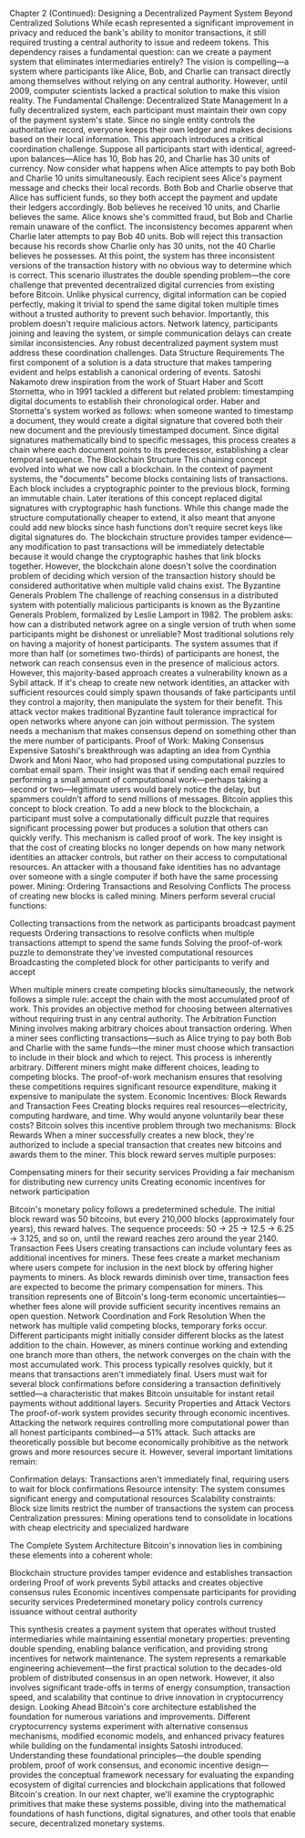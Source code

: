 Chapter 2 (Continued): Designing a Decentralized Payment System
Beyond Centralized Solutions
While ecash represented a significant improvement in privacy and reduced the bank's ability to monitor transactions, it still required trusting a central authority to issue and redeem tokens. This dependency raises a fundamental question: can we create a payment system that eliminates intermediaries entirely?
The vision is compelling—a system where participants like Alice, Bob, and Charlie can transact directly among themselves without relying on any central authority. However, until 2009, computer scientists lacked a practical solution to make this vision reality.
The Fundamental Challenge: Decentralized State Management
In a fully decentralized system, each participant must maintain their own copy of the payment system's state. Since no single entity controls the authoritative record, everyone keeps their own ledger and makes decisions based on their local information.
This approach introduces a critical coordination challenge. Suppose all participants start with identical, agreed-upon balances—Alice has 10, Bob has 20, and Charlie has 30 units of currency. Now consider what happens when Alice attempts to pay both Bob and Charlie 10 units simultaneously.
Each recipient sees Alice's payment message and checks their local records. Both Bob and Charlie observe that Alice has sufficient funds, so they both accept the payment and update their ledgers accordingly. Bob believes he received 10 units, and Charlie believes the same. Alice knows she's committed fraud, but Bob and Charlie remain unaware of the conflict.
The inconsistency becomes apparent when Charlie later attempts to pay Bob 40 units. Bob will reject this transaction because his records show Charlie only has 30 units, not the 40 Charlie believes he possesses. At this point, the system has three inconsistent versions of the transaction history with no obvious way to determine which is correct.
This scenario illustrates the double spending problem—the core challenge that prevented decentralized digital currencies from existing before Bitcoin. Unlike physical currency, digital information can be copied perfectly, making it trivial to spend the same digital token multiple times without a trusted authority to prevent such behavior.
Importantly, this problem doesn't require malicious actors. Network latency, participants joining and leaving the system, or simple communication delays can create similar inconsistencies. Any robust decentralized payment system must address these coordination challenges.
Data Structure Requirements
The first component of a solution is a data structure that makes tampering evident and helps establish a canonical ordering of events. Satoshi Nakamoto drew inspiration from the work of Stuart Haber and Scott Stornetta, who in 1991 tackled a different but related problem: timestamping digital documents to establish their chronological order.
Haber and Stornetta's system worked as follows: when someone wanted to timestamp a document, they would create a digital signature that covered both their new document and the previously timestamped document. Since digital signatures mathematically bind to specific messages, this process creates a chain where each document points to its predecessor, establishing a clear temporal sequence.
The Blockchain Structure
This chaining concept evolved into what we now call a blockchain. In the context of payment systems, the "documents" become blocks containing lists of transactions. Each block includes a cryptographic pointer to the previous block, forming an immutable chain.
Later iterations of this concept replaced digital signatures with cryptographic hash functions. While this change made the structure computationally cheaper to extend, it also meant that anyone could add new blocks since hash functions don't require secret keys like digital signatures do.
The blockchain structure provides tamper evidence—any modification to past transactions will be immediately detectable because it would change the cryptographic hashes that link blocks together. However, the blockchain alone doesn't solve the coordination problem of deciding which version of the transaction history should be considered authoritative when multiple valid chains exist.
The Byzantine Generals Problem
The challenge of reaching consensus in a distributed system with potentially malicious participants is known as the Byzantine Generals Problem, formalized by Leslie Lamport in 1982. The problem asks: how can a distributed network agree on a single version of truth when some participants might be dishonest or unreliable?
Most traditional solutions rely on having a majority of honest participants. The system assumes that if more than half (or sometimes two-thirds) of participants are honest, the network can reach consensus even in the presence of malicious actors.
However, this majority-based approach creates a vulnerability known as a Sybil attack. If it's cheap to create new network identities, an attacker with sufficient resources could simply spawn thousands of fake participants until they control a majority, then manipulate the system for their benefit.
This attack vector makes traditional Byzantine fault tolerance impractical for open networks where anyone can join without permission. The system needs a mechanism that makes consensus depend on something other than the mere number of participants.
Proof of Work: Making Consensus Expensive
Satoshi's breakthrough was adapting an idea from Cynthia Dwork and Moni Naor, who had proposed using computational puzzles to combat email spam. Their insight was that if sending each email required performing a small amount of computational work—perhaps taking a second or two—legitimate users would barely notice the delay, but spammers couldn't afford to send millions of messages.
Bitcoin applies this concept to block creation. To add a new block to the blockchain, a participant must solve a computationally difficult puzzle that requires significant processing power but produces a solution that others can quickly verify. This mechanism is called proof of work.
The key insight is that the cost of creating blocks no longer depends on how many network identities an attacker controls, but rather on their access to computational resources. An attacker with a thousand fake identities has no advantage over someone with a single computer if both have the same processing power.
Mining: Ordering Transactions and Resolving Conflicts
The process of creating new blocks is called mining. Miners perform several crucial functions:

Collecting transactions from the network as participants broadcast payment requests
Ordering transactions to resolve conflicts when multiple transactions attempt to spend the same funds
Solving the proof-of-work puzzle to demonstrate they've invested computational resources
Broadcasting the completed block for other participants to verify and accept

When multiple miners create competing blocks simultaneously, the network follows a simple rule: accept the chain with the most accumulated proof of work. This provides an objective method for choosing between alternatives without requiring trust in any central authority.
The Arbitration Function
Mining involves making arbitrary choices about transaction ordering. When a miner sees conflicting transactions—such as Alice trying to pay both Bob and Charlie with the same funds—the miner must choose which transaction to include in their block and which to reject.
This process is inherently arbitrary. Different miners might make different choices, leading to competing blocks. The proof-of-work mechanism ensures that resolving these competitions requires significant resource expenditure, making it expensive to manipulate the system.
Economic Incentives: Block Rewards and Transaction Fees
Creating blocks requires real resources—electricity, computing hardware, and time. Why would anyone voluntarily bear these costs? Bitcoin solves this incentive problem through two mechanisms:
Block Rewards
When a miner successfully creates a new block, they're authorized to include a special transaction that creates new bitcoins and awards them to the miner. This block reward serves multiple purposes:

Compensating miners for their security services
Providing a fair mechanism for distributing new currency units
Creating economic incentives for network participation

Bitcoin's monetary policy follows a predetermined schedule. The initial block reward was 50 bitcoins, but every 210,000 blocks (approximately four years), this reward halves. The sequence proceeds: 50 → 25 → 12.5 → 6.25 → 3.125, and so on, until the reward reaches zero around the year 2140.
Transaction Fees
Users creating transactions can include voluntary fees as additional incentives for miners. These fees create a market mechanism where users compete for inclusion in the next block by offering higher payments to miners.
As block rewards diminish over time, transaction fees are expected to become the primary compensation for miners. This transition represents one of Bitcoin's long-term economic uncertainties—whether fees alone will provide sufficient security incentives remains an open question.
Network Coordination and Fork Resolution
When the network has multiple valid competing blocks, temporary forks occur. Different participants might initially consider different blocks as the latest addition to the chain. However, as miners continue working and extending one branch more than others, the network converges on the chain with the most accumulated work.
This process typically resolves quickly, but it means that transactions aren't immediately final. Users must wait for several block confirmations before considering a transaction definitively settled—a characteristic that makes Bitcoin unsuitable for instant retail payments without additional layers.
Security Properties and Attack Vectors
The proof-of-work system provides security through economic incentives. Attacking the network requires controlling more computational power than all honest participants combined—a 51% attack. Such attacks are theoretically possible but become economically prohibitive as the network grows and more resources secure it.
However, several important limitations remain:

Confirmation delays: Transactions aren't immediately final, requiring users to wait for block confirmations
Resource intensity: The system consumes significant energy and computational resources
Scalability constraints: Block size limits restrict the number of transactions the system can process
Centralization pressures: Mining operations tend to consolidate in locations with cheap electricity and specialized hardware

The Complete System Architecture
Bitcoin's innovation lies in combining these elements into a coherent whole:

Blockchain structure provides tamper evidence and establishes transaction ordering
Proof of work prevents Sybil attacks and creates objective consensus rules
Economic incentives compensate participants for providing security services
Predetermined monetary policy controls currency issuance without central authority

This synthesis creates a payment system that operates without trusted intermediaries while maintaining essential monetary properties: preventing double spending, enabling balance verification, and providing strong incentives for network maintenance.
The system represents a remarkable engineering achievement—the first practical solution to the decades-old problem of distributed consensus in an open network. However, it also involves significant trade-offs in terms of energy consumption, transaction speed, and scalability that continue to drive innovation in cryptocurrency design.
Looking Ahead
Bitcoin's core architecture established the foundation for numerous variations and improvements. Different cryptocurrency systems experiment with alternative consensus mechanisms, modified economic models, and enhanced privacy features while building on the fundamental insights Satoshi introduced.
Understanding these foundational principles—the double spending problem, proof of work consensus, and economic incentive design—provides the conceptual framework necessary for evaluating the expanding ecosystem of digital currencies and blockchain applications that followed Bitcoin's creation.
In our next chapter, we'll examine the cryptographic primitives that make these systems possible, diving into the mathematical foundations of hash functions, digital signatures, and other tools that enable secure, decentralized monetary systems.
